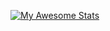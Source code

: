 [![My Awesome Stats](https://awesome-github-stats.azurewebsites.net/user-stats/Idkwhoami42?cardType=github&theme=ayu-mirage&Background=171D20&Border=171D20&Text=BDE6FB&Title=BDE6FB&Ring=1E2529)](https://git.io/awesome-stats-card)
